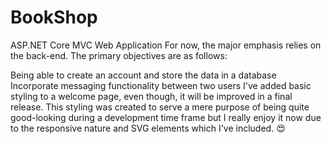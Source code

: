 # BookShop
ASP.NET Core MVC Web Application
For now, the major emphasis relies on the back-end. The primary objectives are as follows:

Being able to create an account and store the data in a database
Incorporate messaging functionality between two users
I've added basic styling to a welcome page, even though, it will be improved in a final release. This styling was created to serve a mere purpose of being quite good-looking during a development time frame but I really enjoy it now due to the responsive nature and SVG elements which I've included. 😍
